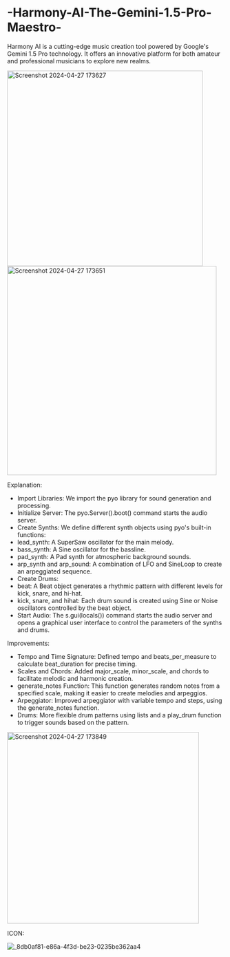 # -Harmony-AI-The-Gemini-1.5-Pro-Maestro-

Harmony AI is a cutting-edge music creation tool powered by Google's Gemini 1.5 Pro technology. It offers an innovative platform for both amateur and professional musicians to explore new realms.

<img width="454" alt="Screenshot 2024-04-27 173627" src="https://github.com/MiChaelinzo/-Harmony-AI-The-Gemini-1.5-Pro-Maestro-/assets/68110223/ccdddb06-f0d4-45ab-874f-66eeaf6c0db7">
<img width="486" alt="Screenshot 2024-04-27 173651" src="https://github.com/MiChaelinzo/-Harmony-AI-The-Gemini-1.5-Pro-Maestro-/assets/68110223/903c4a3e-3c6b-44f9-89ca-7bbb107fe7fb">

Explanation:
- Import Libraries: We import the pyo library for sound generation and processing.
- Initialize Server: The pyo.Server().boot() command starts the audio server.
- Create Synths: We define different synth objects using pyo's built-in functions:
- lead_synth: A SuperSaw oscillator for the main melody.
- bass_synth: A Sine oscillator for the bassline.
- pad_synth: A Pad synth for atmospheric background sounds.
- arp_synth and arp_sound: A combination of LFO and SineLoop to create an arpeggiated sequence.
- Create Drums:
- beat: A Beat object generates a rhythmic pattern with different levels for kick, snare, and hi-hat.
- kick, snare, and hihat: Each drum sound is created using Sine or Noise oscillators controlled by the beat object.
- Start Audio: The s.gui(locals()) command starts the audio server and opens a graphical user interface to control the parameters of the synths and drums.

Improvements:
- Tempo and Time Signature: Defined tempo and beats_per_measure to calculate beat_duration for precise timing.
- Scales and Chords: Added major_scale, minor_scale, and chords to facilitate melodic and harmonic creation.
- generate_notes Function: This function generates random notes from a specified scale, making it easier to create melodies and arpeggios.
- Arpeggiator: Improved arpeggiator with variable tempo and steps, using the generate_notes function.
- Drums: More flexible drum patterns using lists and a play_drum function to trigger sounds based on the pattern.

<img width="445" alt="Screenshot 2024-04-27 173849" src="https://github.com/MiChaelinzo/-Harmony-AI-The-Gemini-1.5-Pro-Maestro-/assets/68110223/f81de5a8-0dac-473d-816d-6439f31782f0">


ICON:


![_8db0af81-e86a-4f3d-be23-0235be362aa4](https://github.com/MiChaelinzo/-Harmony-AI-The-Gemini-1.5-Pro-Maestro-/assets/68110223/4c91327c-4811-4140-9ece-86185c54bfb3)
